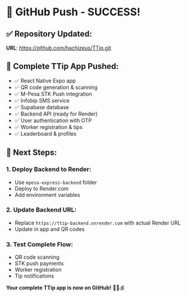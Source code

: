 # 🎉 GitHub Push - SUCCESS!

## ✅ **Repository Updated:**
**URL**: https://github.com/hachizeus/TTip.git

## 📱 **Complete TTip App Pushed:**
- ✅ React Native Expo app
- ✅ QR code generation & scanning
- ✅ M-Pesa STK Push integration
- ✅ Infobip SMS service
- ✅ Supabase database
- ✅ Backend API (ready for Render)
- ✅ User authentication with OTP
- ✅ Worker registration & tips
- ✅ Leaderboard & profiles

## 🚀 **Next Steps:**

### 1. **Deploy Backend to Render:**
- Use `mpesa-express-backend` folder
- Deploy to Render.com
- Add environment variables

### 2. **Update Backend URL:**
- Replace `https://ttip-backend.onrender.com` with actual Render URL
- Update in app and QR codes

### 3. **Test Complete Flow:**
- QR code scanning
- STK push payments
- Worker registration
- Tip notifications

**Your complete TTip app is now on GitHub!** 🎊📱💰
